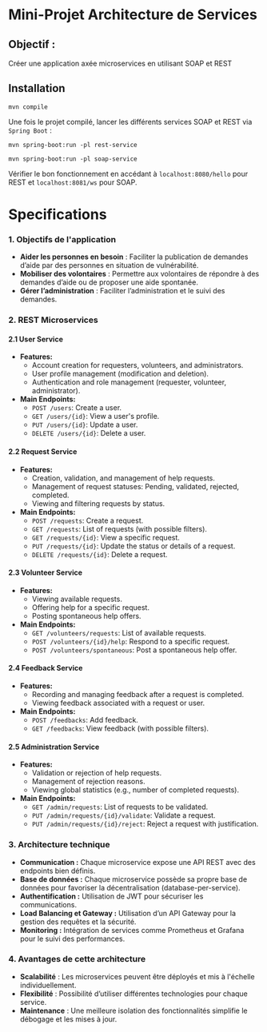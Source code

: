 # Mini-Projet Architecture de Services

## Objectif :

Créer une application axée microservices en utilisant SOAP et REST

## Installation

```
mvn compile 
```

Une fois le projet compilé, lancer les différents services SOAP et REST via `Spring Boot` :

```
mvn spring-boot:run -pl rest-service
```


```
mvn spring-boot:run -pl soap-service
```

Vérifier le bon fonctionnement en accédant à `localhost:8080/hello` pour REST et `localhost:8081/ws` pour SOAP.



# Specifications

### **1. Objectifs de l'application**
- **Aider les personnes en besoin** : Faciliter la publication de demandes d’aide par des personnes en situation de vulnérabilité.
- **Mobiliser des volontaires** : Permettre aux volontaires de répondre à des demandes d’aide ou de proposer une aide spontanée.
- **Gérer l’administration** : Faciliter l’administration et le suivi des demandes.

### **2. REST Microservices**

#### **2.1 User Service**
- **Features:**
  - Account creation for requesters, volunteers, and administrators.
  - User profile management (modification and deletion).
  - Authentication and role management (requester, volunteer, administrator).
- **Main Endpoints:**
  - `POST /users`: Create a user.
  - `GET /users/{id}`: View a user's profile.
  - `PUT /users/{id}`: Update a user.
  - `DELETE /users/{id}`: Delete a user.

#### **2.2 Request Service**
- **Features:**
  - Creation, validation, and management of help requests.
  - Management of request statuses: Pending, validated, rejected, completed.
  - Viewing and filtering requests by status.
- **Main Endpoints:**
  - `POST /requests`: Create a request.
  - `GET /requests`: List of requests (with possible filters).
  - `GET /requests/{id}`: View a specific request.
  - `PUT /requests/{id}`: Update the status or details of a request.
  - `DELETE /requests/{id}`: Delete a request.

#### **2.3 Volunteer Service**
- **Features:**
  - Viewing available requests.
  - Offering help for a specific request.
  - Posting spontaneous help offers.
- **Main Endpoints:**
  - `GET /volunteers/requests`: List of available requests.
  - `POST /volunteers/{id}/help`: Respond to a specific request.
  - `POST /volunteers/spontaneous`: Post a spontaneous help offer.

#### **2.4 Feedback Service**
- **Features:**
  - Recording and managing feedback after a request is completed.
  - Viewing feedback associated with a request or user.
- **Main Endpoints:**
  - `POST /feedbacks`: Add feedback.
  - `GET /feedbacks`: View feedback (with possible filters).

#### **2.5 Administration Service**
- **Features:**
  - Validation or rejection of help requests.
  - Management of rejection reasons.
  - Viewing global statistics (e.g., number of completed requests).
- **Main Endpoints:**
  - `GET /admin/requests`: List of requests to be validated.
  - `PUT /admin/requests/{id}/validate`: Validate a request.
  - `PUT /admin/requests/{id}/reject`: Reject a request with justification.

### **3. Architecture technique**
- **Communication :** Chaque microservice expose une API REST avec des endpoints bien définis.
- **Base de données :** Chaque microservice possède sa propre base de données pour favoriser la décentralisation (database-per-service).
- **Authentification :** Utilisation de JWT pour sécuriser les communications.
- **Load Balancing et Gateway :** Utilisation d’un API Gateway pour la gestion des requêtes et la sécurité.
- **Monitoring :** Intégration de services comme Prometheus et Grafana pour le suivi des performances.



### **4. Avantages de cette architecture**
- **Scalabilité** : Les microservices peuvent être déployés et mis à l'échelle individuellement.
- **Flexibilité** : Possibilité d’utiliser différentes technologies pour chaque service.
- **Maintenance** : Une meilleure isolation des fonctionnalités simplifie le débogage et les mises à jour.
